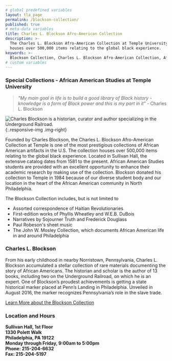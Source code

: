 ```yaml
---
# global predefined variables
layout: tla_page
permalink: /blockson-collection/
published: true
# meta-data variables
title: Charles L. Blockson Afro-American Collection
description: >-
  The Charles L. Blockson Afro-American Collection at Temple University’s library
  houses over 500,000 items relating to the global black experience.
keywords: >-
  Blockson Collection, Charles L. Blockson Afro-American Collection, African American Studies, Temple University library
# custom variables
---
```


### Special Collections - African American Studies at Temple University
> _"My main goal in life is to build a good library of Black history - knowledge is a form of Black power and this is my part in it"_ - Charles L. Blockson

![Charles Blockson is a historian, curator and author specializing in the Underground Railroad.]({{site.baseurl}}/media/charles-blockson.jpg){:.responsive-img .img-right}

Founded by Charles Blockson, the Charles L. Blockson Afro-American Collection at Temple is one of the most prestigious collections of African American artifacts in the U.S. The collection houses over 500,000 items relating to the global black experience. Located in Sullivan Hall, the extensive catalog dates from 1581 to the present. African American Studies students are provided with an excellent opportunity to enhance their academic research by making use of the collection. Blockson donated his collection to Temple in 1984 because of our diverse student body and our location in the heart of the African American community in North Philadelphia.

The Blockson Collection includes, but is not limited to

- Assorted correspondence of Haitian Revolutionaries
- First-edition works of Phyllis Wheatley and W.E.B. DuBois
- Narratives by Sojourner Truth and Frederick Douglass
- Paul Robeson's sheet music
- The John W. Mosley Collection, which documents African American life in and around Philadelphia

### Charles L. Blockson
From his early childhood in nearby Norristown, Pennsylvania, Charles L. Blockson accumulated a stellar collection of rare materials documenting the story of African Americans. The historian and scholar is the author of 13 books, including two on the Underground Railroad, on which he is an expert. One of Blockson’s proudest achievements is getting a state historical marker placed at Penn’s Landing in Philadelphia. Unveiled in August 2016, the marker recognizes Pennsylvania’s role in the slave trade.

[Learn More about the Blockson Collection](http://library.temple.edu/collections/blockson/)

### Location and Hours

**Sullivan Hall, 1st Floor <br>
1330 Polett Walk <br>
Philadelphia, PA 19122 <br>
Monday through Friday, 9:00am to 5:00pm <br>
Phone: 215-204-6632 <br>
Fax: 215-204-5197** <br>
